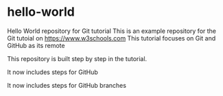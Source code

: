 # hello-world
Hello World repository for Git tutorial
This is an example repository for the Git tutoial on https://www.w3schools.com
This tutorial focuses on Git and GitHub as its remote

This repository is built step by step in the tutorial.

It now includes steps for GitHub

It now includes steps for GitHub branches